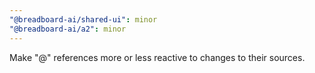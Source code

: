 ```yaml
---
"@breadboard-ai/shared-ui": minor
"@breadboard-ai/a2": minor
---
```


Make "@" references more or less reactive to changes to their sources.
